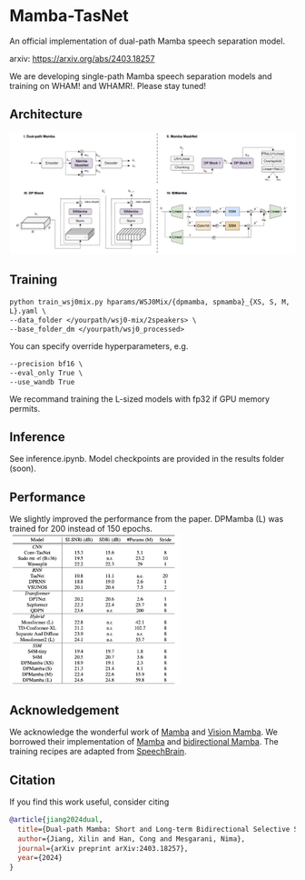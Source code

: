 # Mamba-TasNet

An official implementation of dual-path Mamba speech separation model.

arxiv: https://arxiv.org/abs/2403.18257

We are developing single-path Mamba speech separation models and training on WHAM! and WHAMR!. Please stay tuned!

## Architecture

![architecture](figures/dpmamba.png)

## Training

```
python train_wsj0mix.py hparams/WSJ0Mix/{dpmamba, spmamba}_{XS, S, M, L}.yaml \
--data_folder </yourpath/wsj0-mix/2speakers> \
--base_folder_dm </yourpath/wsj0_processed>
```
You can specify override hyperparameters, e.g.
```
--precision bf16 \
--eval_only True \
--use_wandb True
```
We recommand training the L-sized models with fp32 if GPU memory permits.


## Inference

See inference.ipynb. Model checkpoints are provided in the results folder (soon).

## Performance
We slightly improved the performance from the paper. DPMamba (L) was trained for 200 instead of 150 epochs.
<img src="figures/performance.png" alt="performance" width="60%">

## Acknowledgement

We acknowledge the wonderful work of [Mamba](https://arxiv.org/abs/2312.00752) and [Vision Mamba](https://arxiv.org/abs/2401.09417). We borrowed their implementation of [Mamba](https://github.com/state-spaces/mamba) and [bidirectional Mamba](https://github.com/hustvl/Vim). The training recipes are adapted from [SpeechBrain](https://speechbrain.github.io).

## Citation
If you find this work useful, consider citing
```bibtex
@article{jiang2024dual,
  title={Dual-path Mamba: Short and Long-term Bidirectional Selective Structured State Space Models for Speech Separation},
  author={Jiang, Xilin and Han, Cong and Mesgarani, Nima},
  journal={arXiv preprint arXiv:2403.18257},
  year={2024}
}
```
